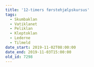 ```yaml
---
title: '12-timers førstehjælpskursus'
tags:
  - Skumbaklan
  - Vatiklanet
  - Peliklan
  - Kleptoklan
  - Lederne
  - Tilmeld
date_start: 2019-11-02T08:00:00
date_end: 2019-11-03T15:00:00
old_id: 7298
---
```

